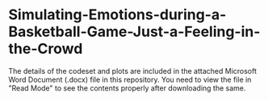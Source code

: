 # Simulating-Emotions-during-a-Basketball-Game-Just-a-Feeling-in-the-Crowd

The details of the codeset and plots are included in the attached Microsoft Word Document (.docx) file in this repository. 
You need to view the file in "Read Mode" to see the contents properly after downloading the same.
